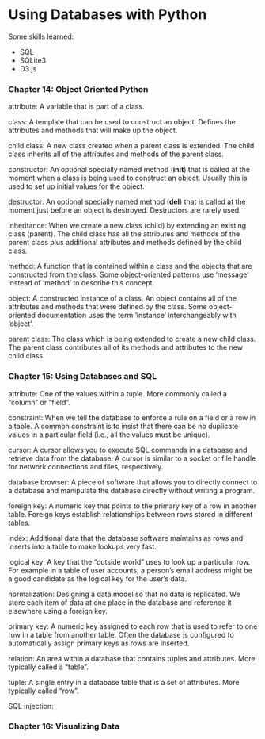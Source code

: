 # Using Databases with Python

Some skills learned:
- SQL
- SQLite3
- D3.js

### Chapter 14: Object Oriented Python

attribute: A variable that is part of a class.

class: A template that can be used to construct an object. Defines the attributes and methods that will make up the object.

child class: A new class created when a parent class is extended. The child class inherits all of the attributes and methods of the parent class.

constructor: An optional specially named method (__init__) that is called at the moment when a class is being used to construct an object. Usually this is used to set up initial values for the object.

destructor: An optional specially named method (__del__) that is called at the moment just before an object is destroyed. Destructors are rarely used.

inheritance: When we create a new class (child) by extending an existing class (parent). The child class has all the attributes and methods of the parent class plus additional attributes and methods defined by the child class.

method: A function that is contained within a class and the objects that are constructed from the class. Some object-oriented patterns use ‘message’ instead of ‘method’ to describe this concept.

object: A constructed instance of a class. An object contains all of the attributes and methods that were defined by the class. Some object-oriented documentation uses the term ‘instance’ interchangeably with ‘object’.

parent class: The class which is being extended to create a new child class. The parent class contributes all of its methods and attributes to the new child class


### Chapter 15: Using Databases and SQL

attribute: One of the values within a tuple. More commonly called a “column” or “field”.

constraint: When we tell the database to enforce a rule on a field or a row in a table. A common constraint is to insist that there can be no duplicate values in a particular field (i.e., all the values must be unique).

cursor: A cursor allows you to execute SQL commands in a database and retrieve data from the database. A cursor is similar to a socket or file handle for network connections and files, respectively.

database browser: A piece of software that allows you to directly connect to a database and manipulate the database directly without writing a program.

foreign key: A numeric key that points to the primary key of a row in another table. Foreign keys establish relationships between rows stored in different tables.

index: Additional data that the database software maintains as rows and inserts into a table to make lookups very fast.

logical key: A key that the “outside world” uses to look up a particular row. For example in a table of user accounts, a person’s email address might be a good candidate as the logical key for the user’s data.

normalization: Designing a data model so that no data is replicated. We store each item of data at one place in the database and reference it elsewhere using a foreign key.

primary key: A numeric key assigned to each row that is used to refer to one row in a table from another table. Often the database is configured to automatically assign primary keys as rows are inserted.

relation: An area within a database that contains tuples and attributes. More typically called a “table”.

tuple: A single entry in a database table that is a set of attributes. More typically called “row”.

SQL injection: 

### Chapter 16: Visualizing Data

